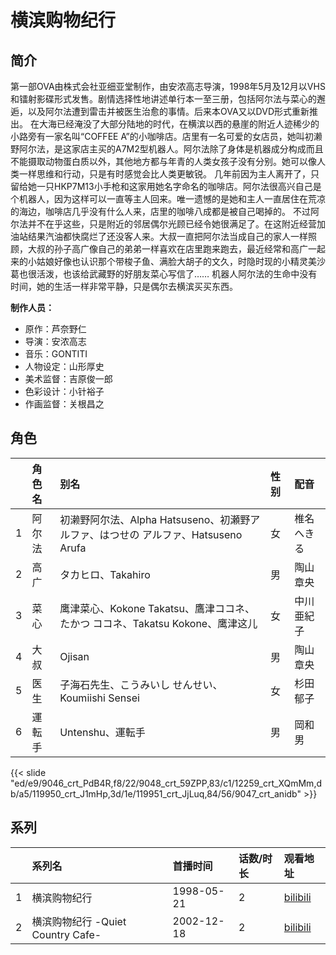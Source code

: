 # 横滨购物纪行


## 简介

第一部OVA由株式会社亚细亚堂制作，由安浓高志导演，1998年5月及12月以VHS和镭射影碟形式发售。剧情选择性地讲述单行本一至三册，包括阿尔法与菜心的邂逅，以及阿尔法遭到雷击并被医生治愈的事情。后来本OVA又以DVD形式重新推出。
在大海已经淹没了大部分陆地的时代，在横滨以西的悬崖的附近人迹稀少的小路旁有一家名叫“COFFEE A”的小咖啡店。店里有一名可爱的女店员，她叫初濑野阿尔法，是这家店主买的A7M2型机器人。阿尔法除了身体是机器成分构成而且不能摄取动物蛋白质以外，其他地方都与年青的人类女孩子没有分别。她可以像人类一样思维和行动，只是有时感觉会比人类更敏锐。
几年前因为主人离开了，只留给她一只HKP7M13小手枪和这家用她名字命名的咖啡店。阿尔法很高兴自己是个机器人，因为这样可以一直等主人回来。唯一遗憾的是她和主人一直居住在荒凉的海边，咖啡店几乎没有什么人来，店里的咖啡八成都是被自己喝掉的。
不过阿尔法并不在乎这些，只是附近的邻居偶尔光顾已经令她很满足了。在这附近经营加油站结果汽油都快腐烂了还没客人来。大叔一直把阿尔法当成自己的家人一样照顾，大叔的孙子高广像自己的弟弟一样喜欢在店里跑来跑去，最近经常和高广一起来的小姑娘好像也认识那个带梭子鱼、满脸大胡子的文久，时隐时现的小精灵美沙葛也很活泼，也该给武藏野的好朋友菜心写信了……
机器人阿尔法的生命中没有时间，她的生活一样非常平静，只是偶尔去横滨买买东西。

**制作人员：**
- 原作：芦奈野仁
- 导演：安浓高志
- 音乐：GONTITI
- 人物设定：山形厚史
- 美术监督：吉原俊一郎
- 色彩设计：小针裕子
- 作画监督：关根昌之

## 角色

|     |   角色名   |   别名  | 性别 |  配音  |
|:--- |:------  |:----      |:---  |:--   |
| 1 | 阿尔法 | 初濑野阿尔法、Alpha Hatsuseno、初瀬野アルファ、はつせの アルファ、Hatsuseno Arufa | 女 | 椎名へきる |
| 2 | 高广 | タカヒロ、Takahiro | 男 | 陶山章央 |
| 3 | 菜心 | 鹰津菜心、Kokone Takatsu、鷹津ココネ、たかつ ココネ、Takatsu Kokone、鹰津这儿 | 女 | 中川亜紀子 |
| 4 | 大叔 | Ojisan | 男 | 陶山章央 |
| 5 | 医生 | 子海石先生、こうみいし せんせい、Koumiishi Sensei | 女 | 杉田郁子 |
| 6 | 運転手 | Untenshu、運転手 | 男 | 岡和男 |

{{< slide "ed/e9/9046_crt_PdB4R,f8/22/9048_crt_59ZPP,83/c1/12259_crt_XQmMm,db/a5/119950_crt_J1mHp,3d/1e/119951_crt_JjLuq,84/56/9047_crt_anidb" >}}

## 系列

|     |   系列名   |   首播时间  | 话数/时长  | 观看地址 |
|:---  |:------    |:----      |:---       |:---  |
| 1 | 横滨购物纪行 | 1998-05-21 | 2 | [bilibili](https://www.bilibili.com/video/BV1dx411U7xg)  |
| 2 | 横滨购物纪行 -Quiet Country Cafe- | 2002-12-18 | 2 | [bilibili](https://www.bilibili.com/video/BV1dx411U7x3/)  |



